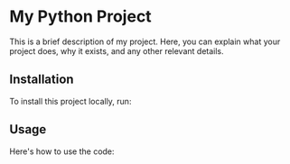# My Python Project

This is a brief description of my project. Here, you can explain what your project does, why it exists, and any other relevant details.

## Installation

To install this project locally, run:

## Usage

Here's how to use the code:
